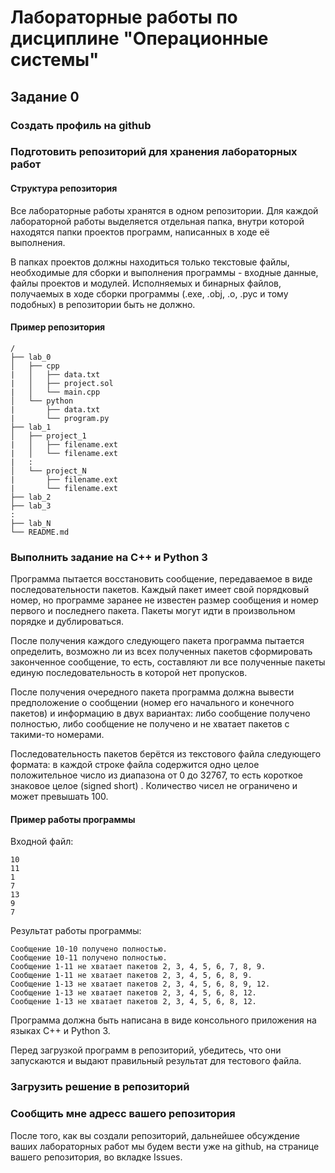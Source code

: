 # Лабораторные работы по дисциплине "Операционные системы"

## Задание 0

### Создать профиль на github

### Подготовить репозиторий для хранения лабораторных работ

#### Структура репозитория

Все лабораторные работы хранятся в одном репозитории. Для каждой лабораторной работы выделяется отдельная папка, внутри которой находятся папки проектов программ, написанных в ходе её выполнения.

В папках проектов должны находиться только текстовые файлы, необходимые для сборки и выполнения программы - входные данные, файлы проектов и модулей. Исполняемых и бинарных файлов, получаемых в ходе сборки программы (.exe, .obj, .o, .pyc и тому подобных) в репозитории быть не должно.

#### Пример репозитория
```
/
├── lab_0
│   ├── cpp
|   │   ├── data.txt
|   │   ├── project.sol
|   │   └── main.cpp
│   └── python
|       ├── data.txt
|       └── program.py
├── lab_1
│   ├── project_1
|   │   ├── filename.ext
|   │   └── filename.ext
|   :
│   └── project_N
|       ├── filename.ext
|       └── filename.ext
├── lab_2
├── lab_3
:
├── lab_N
└── README.md
```

### Выполнить задание на C++ и Python 3

Программа пытается восстановить сообщение, передаваемое в виде последовательности пакетов.
Каждый пакет имеет свой порядковый номер, но программе заранее не известен размер сообщения и номер первого и последнего пакета.
Пакеты могут идти в произвольном порядке и дублироваться.

После получения каждого следующего пакета программа пытается определить, возможно ли из всех полученных пакетов сформировать законченное сообщение, то есть, составляют ли все полученные пакеты единую последовательность в которой нет пропусков.

После получения очередного пакета программа должна вывести предположение о сообщении (номер его начального и конечного пакетов) и информацию в двух вариантах: либо сообщение получено полностью, либо сообщение не получено и не хватает пакетов с такими-то номерами.

Последовательность пакетов берётся из текстового файла следующего формата: в каждой строке файла содержится одно целое положительное число из диапазона от 0 до 32767, то есть короткое знаковое целое (signed short) .
Количество чисел не ограничено и может превышать 100.

#### Пример работы программы

Входной файл:
```
10
11
1
7
13
9
7
```

Результат работы программы:
```
Сообщение 10-10 получено полностью.
Сообщение 10-11 получено полностью.
Сообщение 1-11 не хватает пакетов 2, 3, 4, 5, 6, 7, 8, 9.
Сообщение 1-11 не хватает пакетов 2, 3, 4, 5, 6, 8, 9.
Сообщение 1-13 не хватает пакетов 2, 3, 4, 5, 6, 8, 9, 12.
Сообщение 1-13 не хватает пакетов 2, 3, 4, 5, 6, 8, 12.
Сообщение 1-13 не хватает пакетов 2, 3, 4, 5, 6, 8, 12.
```

Программа должна быть написана в виде консольного приложения на языках C++ и Python 3.

Перед загрузкой программ в репозиторий, убедитесь, что они запускаются и выдают правильный результат для тестового файла. 

### Загрузить решение в репозиторий

### Сообщить мне адресс вашего репозитория

После того, как вы создали репозиторий, дальнейшее обсуждение ваших лабораторных работ мы будем вести уже на github, на странице вашего репозитория, во вкладке Issues.

